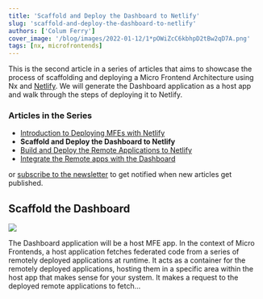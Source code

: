 ```yaml
---
title: 'Scaffold and Deploy the Dashboard to Netlify'
slug: 'scaffold-and-deploy-the-dashboard-to-netlify'
authors: ['Colum Ferry']
cover_image: '/blog/images/2022-01-12/1*pOWiZcC6kbhpD2tBw2qD7A.png'
tags: [nx, microfrontends]
---
```


This is the second article in a series of articles that aims to showcase the process of scaffolding and deploying a Micro Frontend Architecture using Nx and [Netlify](https://netlify.com/). We will generate the Dashboard application as a host app and walk through the steps of deploying it to Netlify.

### Articles in the Series

- [Introduction to Deploying MFEs with Netlify](https://medium.com/introduction-to-deploying-angular-mfes-with-netlify-d6a6f6b70a26)
- **Scaffold and Deploy the Dashboard to Netlify**
- [Build and Deploy the Remote Applications to Netlify](https://medium.com/build-and-deploy-the-remote-applications-to-netlify-430ee350573a)
- [Integrate the Remote apps with the Dashboard](https://medium.com/integrate-the-remote-apps-with-the-dashboard-ce8efc61ebce?sk=e82e0ebf5895feaab6ef8866ea9fd88b)

or [subscribe to the newsletter](https://go.nx.dev/nx-newsletter) to get notified when new articles get published.

## Scaffold the Dashboard

![](/blog/images/2022-01-12/1*PLxs3qD2w1oLNI7HS_MU2g.avif)

The Dashboard application will be a host MFE app. In the context of Micro Frontends, a host application fetches federated code from a series of remotely deployed applications at runtime. It acts as a container for the remotely deployed applications, hosting them in a specific area within the host app that makes sense for your system. It makes a request to the deployed remote applications to fetch…
